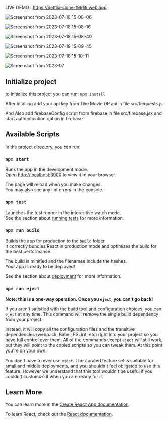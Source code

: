 LIVE DEMO : https://netflix-clone-f9919.web.app

![Screenshot from 2023-07-18 15-08-06](https://github.com/arg-adarsh/netflix-clone/assets/86367494/57a05cac-72e7-4070-a1d8-a942ec3012eb)


![Screenshot from 2023-07-18 15-08-16](https://github.com/arg-adarsh/netflix-clone/assets/86367494/b72e7c8a-2928-4d2f-9187-771996961c1e)


![Screenshot from 2023-07-18 15-08-40](https://github.com/arg-adarsh/netflix-clone/assets/86367494/2e1c4e6a-f626-45e9-98cb-5bf5b2f25b22)


![Screenshot from 2023-07-18 15-09-45](https://github.com/arg-adarsh/netflix-clone/assets/86367494/d3897d25-1fb0-4919-a281-95e5b0ddbf87)


![Screenshot from 2023-07-18 15-10-11](https://github.com/arg-adarsh/netflix-clone/assets/86367494/8d5ebf76-678c-4c06-8206-68f83f239780)


![Screenshot from 2023-07](https://github.com/arg-adarsh/netflix-clone/assets/86367494/5d904afd-7601-4eca-90f9-0300038dd419)


## Initialize project

to Initialize this project you can run: `npm install`

After intalling add your api key from The Movie DP api in file src/Requests.js

And Also add firebaseConfig script from firebase in file src/firebase.jsx and start authentication option in firebase

## Available Scripts

In the project directory, you can run:

### `npm start`

Runs the app in the development mode.\
Open [http://localhost:3000](http://localhost:3000) to view it in your browser.

The page will reload when you make changes.\
You may also see any lint errors in the console.

### `npm test`

Launches the test runner in the interactive watch mode.\
See the section about [running tests](https://facebook.github.io/create-react-app/docs/running-tests) for more information.

### `npm run build`

Builds the app for production to the `build` folder.\
It correctly bundles React in production mode and optimizes the build for the best performance.

The build is minified and the filenames include the hashes.\
Your app is ready to be deployed!

See the section about [deployment](https://facebook.github.io/create-react-app/docs/deployment) for more information.

### `npm run eject`

**Note: this is a one-way operation. Once you `eject`, you can't go back!**

If you aren't satisfied with the build tool and configuration choices, you can `eject` at any time. This command will remove the single build dependency from your project.

Instead, it will copy all the configuration files and the transitive dependencies (webpack, Babel, ESLint, etc) right into your project so you have full control over them. All of the commands except `eject` will still work, but they will point to the copied scripts so you can tweak them. At this point you're on your own.

You don't have to ever use `eject`. The curated feature set is suitable for small and middle deployments, and you shouldn't feel obligated to use this feature. However we understand that this tool wouldn't be useful if you couldn't customize it when you are ready for it.

## Learn More

You can learn more in the [Create React App documentation](https://facebook.github.io/create-react-app/docs/getting-started).

To learn React, check out the [React documentation](https://reactjs.org/).
